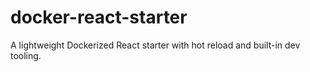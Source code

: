# docker-react-starter
A lightweight Dockerized React starter with hot reload and built-in dev tooling.
